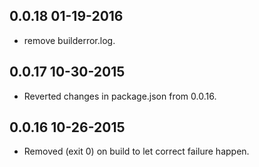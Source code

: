 0.0.18 01-19-2016
-----------------
- remove builderror.log.

0.0.17 10-30-2015
-----------------
- Reverted changes in package.json from 0.0.16.

0.0.16 10-26-2015
-----------------
- Removed (exit 0) on build to let correct failure happen.
